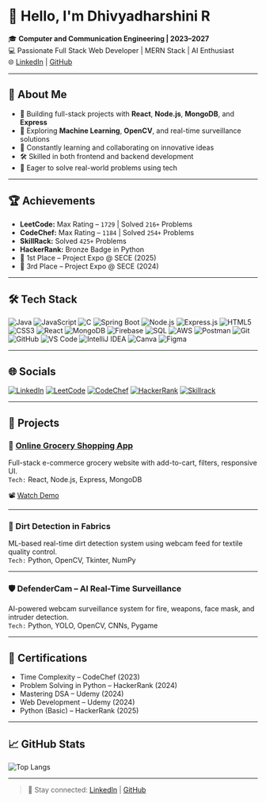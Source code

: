 # 👋 Hello, I'm Dhivyadharshini R

🎓 **Computer and Communication Engineering | 2023–2027**  
💻 Passionate Full Stack Web Developer | MERN Stack | AI Enthusiast  
🌐 [LinkedIn](https://www.linkedin.com/in/dhivyadharshini8) | [GitHub](https://github.com/dhivyadharshini15102005)

---

## 🌟 About Me

- 🔭 Building full-stack projects with **React**, **Node.js**, **MongoDB**, and **Express**
- 🤖 Exploring **Machine Learning**, **OpenCV**, and real-time surveillance solutions
- 🌱 Constantly learning and collaborating on innovative ideas
- 🛠 Skilled in both frontend and backend development
- 🎯 Eager to solve real-world problems using tech

---

## 🏆 Achievements

- **LeetCode:** Max Rating – `1729` | Solved `216+` Problems  
- **CodeChef:** Max Rating – `1184` | Solved `254+` Problems  
- **SkillRack:** Solved `425+` Problems  
- **HackerRank:** Bronze Badge in Python  
- 🥇 1st Place – Project Expo @ SECE (2025)  
- 🥉 3rd Place – Project Expo @ SECE (2024)

---

## 🛠️ Tech Stack
![Java](https://img.shields.io/badge/Java-%23ED8B00.svg?style=for-the-badge&logo=java&logoColor=white)
![JavaScript](https://img.shields.io/badge/JavaScript-%23F7DF1E.svg?style=for-the-badge&logo=javascript&logoColor=black)
![C](https://img.shields.io/badge/C-%2300599C.svg?style=for-the-badge&logo=c&logoColor=white)
![Spring Boot](https://img.shields.io/badge/Spring%20Boot-%236DB33F.svg?style=for-the-badge&logo=spring-boot&logoColor=white)
![Node.js](https://img.shields.io/badge/Node.js-%23339933.svg?style=for-the-badge&logo=node.js&logoColor=white)
![Express.js](https://img.shields.io/badge/Express.js-%23000000.svg?style=for-the-badge&logo=express&logoColor=white)
![HTML5](https://img.shields.io/badge/HTML5-%23E34F26.svg?style=for-the-badge&logo=html5&logoColor=white)
![CSS3](https://img.shields.io/badge/CSS3-%231572B6.svg?style=for-the-badge&logo=css3&logoColor=white)
![React](https://img.shields.io/badge/React-%2361DAFB.svg?style=for-the-badge&logo=react&logoColor=black)
![MongoDB](https://img.shields.io/badge/MongoDB-%2347A248.svg?style=for-the-badge&logo=mongodb&logoColor=white)
![Firebase](https://img.shields.io/badge/Firebase-%23FFCA28.svg?style=for-the-badge&logo=firebase&logoColor=black)
![SQL](https://img.shields.io/badge/SQL-%2300758F.svg?style=for-the-badge&logo=postgresql&logoColor=white)
![AWS](https://img.shields.io/badge/AWS-%23FF9900.svg?style=for-the-badge&logo=amazonaws&logoColor=white)
![Postman](https://img.shields.io/badge/Postman-%23FF6C37.svg?style=for-the-badge&logo=postman&logoColor=white)
![Git](https://img.shields.io/badge/Git-%23F05032.svg?style=for-the-badge&logo=git&logoColor=white)
![GitHub](https://img.shields.io/badge/GitHub-%23121011.svg?style=for-the-badge&logo=github&logoColor=white)
![VS Code](https://img.shields.io/badge/VSCode-%23007ACC.svg?style=for-the-badge&logo=visual-studio-code&logoColor=white)
![IntelliJ IDEA](https://img.shields.io/badge/IntelliJIDEA-%23000000.svg?style=for-the-badge&logo=intellijidea&logoColor=white)
![Canva](https://img.shields.io/badge/Canva-%2300C4CC.svg?style=for-the-badge&logo=canva&logoColor=white)
![Figma](https://img.shields.io/badge/Figma-%23F24E1E.svg?style=for-the-badge&logo=figma&logoColor=white)


---
## 🌐 Socials

[![LinkedIn](https://img.shields.io/badge/LinkedIn-%230A66C2.svg?style=for-the-badge&logo=linkedin&logoColor=white)](https://www.linkedin.com/in/dhivyadharshini8)
[![LeetCode](https://img.shields.io/badge/LeetCode-%23FFA116.svg?style=for-the-badge&logo=leetcode&logoColor=black)](https://leetcode.com/u/23CCE012/)
[![CodeChef](https://img.shields.io/badge/CodeChef-%234A4A4A.svg?style=for-the-badge&logo=codechef&logoColor=white)](https://www.codechef.com/users/dhivya89)
[![HackerRank](https://img.shields.io/badge/HackerRank-%232EC866.svg?style=for-the-badge&logo=hackerrank&logoColor=white)](https://www.hackerrank.com/profile/dhivyadharshin79)
[![Skillrack](https://img.shields.io/badge/Skillrack-%2318C964.svg?style=for-the-badge&logo=codeforces&logoColor=white)](http://www.skillrack.com/profile/484030/ac0238b984304f59119ae771a92373a395a9eb63)

---

## 📁 Projects

### 🛒 [Online Grocery Shopping App](https://github.com/dhivyadharshini15102005/groceryfrontend)
Full-stack e-commerce grocery website with add-to-cart, filters, responsive UI.  
`Tech:` React, Node.js, Express, MongoDB

📽️ [Watch Demo](https://drive.google.com/file/d/1onZfuDxozUo23XFyzwZcD9Jaxs65cdFE/view?usp=sharing)

---

### 🧠 Dirt Detection in Fabrics
ML-based real-time dirt detection system using webcam feed for textile quality control.  
`Tech:` Python, OpenCV, Tkinter, NumPy

---

### 🛡️ DefenderCam – AI Real-Time Surveillance
AI-powered webcam surveillance system for fire, weapons, face mask, and intruder detection.  
`Tech:` Python, YOLO, OpenCV, CNNs, Pygame

---

## 📜 Certifications

- Time Complexity – CodeChef (2023)  
- Problem Solving in Python – HackerRank (2024)  
- Mastering DSA – Udemy (2024)  
- Web Development – Udemy (2024)  
- Python (Basic) – HackerRank (2025)

---

## 📈 GitHub Stats

![Top Langs](https://github-readme-stats.vercel.app/api/top-langs/?username=dhivyadharshini15102005&layout=compact&theme=tokyonight)

---

> 🔗 Stay connected: [LinkedIn](https://www.linkedin.com/in/dhivyadharshini8) | [GitHub](https://github.com/dhivyadharshini15102005)



